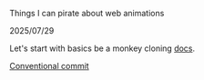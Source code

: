 Things I can pirate about web animations

2025/07/29

Let's start with basics be a monkey cloning [docs](https://threejs.org/).

[Conventional commit](https://www.conventionalcommits.org/en/v1.0.0/)
